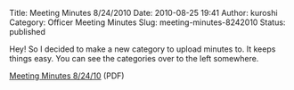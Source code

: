 Title: Meeting Minutes 8/24/2010
Date: 2010-08-25 19:41
Author: kuroshi
Category: Officer Meeting Minutes
Slug: meeting-minutes-8242010
Status: published

Hey! So I decided to make a new category to upload minutes to. It keeps
things easy. You can see the categories over to the left somewhere.

[Meeting Minutes
8/24/10](/files/2010/08/8-24-10.pdf)
(PDF)
